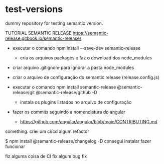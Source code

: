 # test-versions
dummy repository for testing semantic version.

TUTORIAL SEMANTIC RELEASE
https://semantic-release.gitbook.io/semantic-release/

- executar o comando npm install --save-dev semantic-release 
	- cria os arquivos packages e faz o download dos node_modules
	
- criar arquivo .gitignore para 	ignorar a pasta node_modules
- criar o arquivo  de configuração do semantic release (release.config.js)

- executar o comando npm install semantic-release @semantic-release/git @semantic-release/github -D
	- instala os plugins listados no arquivo de configuração

- fazer os commits seguindo a nomenclatura do angular
	- https://github.com/angular/angular/blob/main/CONTRIBUTING.md

something.
criei um ci/cd
algum refactor

$ npm install @semantic-release/changelog -D 
consegui instalar fazer funcionar

fiz alguma coisa de CI
fix algum bug fix